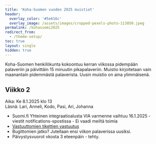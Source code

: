 ```yaml
---
title: 'Koha-Suomen vuoden 2025 muistiot'
header:
  overlay_color: '#5e616c'
  overlay_image: /assets/images/cropped-pexels-photo-113850.jpeg
permalink: /kohasuomi2025
redirect_from:
  - /theme-setup/
toc: true
layout: single
hidden: true
---
```


Koha-Suomen henkilökunta kokoontuu kerran viikossa pidempään palaveriin ja päivittäin 15 minuutin pikapalaveriin. Muistio kirjoitetaan vain maanantain pidemmästä palaverista. Uusin muistio on aina ylimmäisenä.

## Viikko 2

Aika: Ke 8.1.2025 klo 13<br />
Läsnä: Lari, Anneli, Kodo, Pasi, Ari, Johanna

* Suomi.fi Yhteinen integraatioalusta VIA varmenne vaihtuu 16.1.2025 - viestit notifications-spostissa - Ei vaadi meiltä toimia
* [Vastuuttomien tikettien vastuutus](https://github.com/issues?q=is%3Aopen+is%3Aissue+user%3AKohaSuomi+archived%3Afalse+sort%3Aupdated-desc+no%3AAssignee+-repo%3AKohaSuomi%2FBugiton+-repo%3AKohaSuomi%2FFinna-kehitysehdotukset)
* Bugittomien jatko? Jutellaan ensi viikon palaverissa uusiksi.
* Päivystysvuorot vkosta 3 eteenpäin - tehty.
